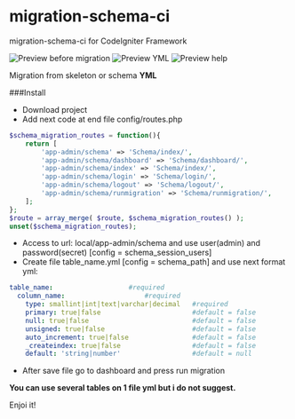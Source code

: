 # migration-schema-ci
migration-schema-ci for CodeIgniter Framework

![Preview before migration](https://raw.githubusercontent.com/yonineitor/migration-schema-ci/master/img_02.png)
![Preview YML](https://raw.githubusercontent.com/yonineitor/migration-schema-ci/master/img_01.png)
![Preview help](https://raw.githubusercontent.com/yonineitor/migration-schema-ci/master/img_03.png)

Migration from skeleton or schema **YML**

###Install
+ Download project
+ Add next code at end file config/routes.php
```php
$schema_migration_routes = function(){
	return [
		'app-admin/schema' => 'Schema/index/',
		'app-admin/schema/dashboard' => 'Schema/dashboard/',
		'app-admin/schema/index' => 'Schema/index/',
		'app-admin/schema/login' => 'Schema/login/',
		'app-admin/schema/logout' => 'Schema/logout/',
		'app-admin/schema/runmigration' => 'Schema/runmigration/',
	];
};
$route = array_merge( $route, $schema_migration_routes() );
unset($schema_migration_routes);
```
+ Access to url: local/app-admin/schema and use user(admin) and password(secret) [config = schema_session_users]
+ Create file table_name.yml [config = schema_path] and use next format yml:
```yml
table_name:				      #required
  column_name:				      #required
    type: smallint|int|text|varchar|decimal   #required
    primary: true|false                       #default = false
    null: true|false                          #default = false
    unsigned: true|false                      #default = false
    auto_increment: true|false                #default = false
    _createindex: true|false                  #default = false
    default: 'string|number'                  #default = null
```
+ After save file go to dashboard and press run migration

__You can use several tables on 1 file yml but i do not suggest.__

Enjoi it!
